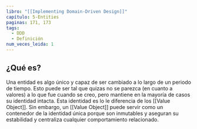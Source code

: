 ```yaml
---
libro: "[[Implementing Domain-Driven Design]]"
capítulo: 5-Entities
paginas: 171, 173
tags:
  - DDD
  - Definición
num_veces_leida: 1
---
```

## ¿Qué es?
Una entidad es algo único y capaz de ser cambiado a lo largo de un periodo de tiempo. Esto puede ser tal que quizas no se parezca (en cuanto a valores) a lo que fue cuando se creo, pero mantiene en la mayoría de casos su identidad intacta.  Esta identidad es lo le diferencia de los [[Value Object]]. Sin embargo, un [[Value Object]] puede servir como un contenedor de la identidad única porque son inmutables y aseguran su estabilidad y centraliza cualquier comportamiento relacionado.